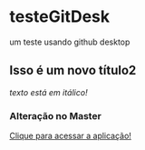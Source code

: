 # testeGitDesk
um teste usando github desktop

## Isso é um novo título2
*texto está em itálico!*

### Alteração no Master
[Clique para acessar a aplicação!](https://davidmirandar.github.io/testeGitDesk/)
